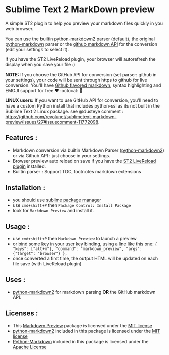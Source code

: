 Sublime Text 2 MarkDown preview
===============================

A simple ST2 plugin to help you preview your markdown files quickly in you web browser.

You can use the builtin [python-markdown2][0] parser (default), the original [python-markdown][1] parser or the [github markdown API][5] for the conversion (edit your settings to select it).

If you have the ST2 LiveReload plugin, your browser will autorefresh the display when you save your file :)

**NOTE:** If you choose the GitHub API for conversion (set parser: github in your settings), your code will be sent through https to github for live conversion. You'll have [Github flavored markdown][6], syntax highlighting and EMOJI support for free :heart: :octocat: :gift:

**LINUX users:** If you want to use GitHub API for conversion, you'll need to have a custom Python install that includes python-ssl as its not built in the Sublime Text 2 Linux package. see @dusteye comment : https://github.com/revolunet/sublimetext-markdown-preview/issues/27#issuecomment-11772098.

## Features :

 - Markdown conversion via builtin Markdown Parser ([python-markdown2][0]) or via Github API : just choose in your settings.
 - Browser preview auto reload on save if you have the [ST2 LiveReload plugin][7] installed.
 - Builtin parser : Support TOC, footnotes markdown extensions

## Installation :

 - you should use [sublime package manager][3]
 - use `cmd+shift+P` then `Package Control: Install Package`
 - look for `Markdown Preview` and install it.

## Usage :

 - use `cmd+shift+P` then `Markdown Preview` to launch a preview
 - or bind some key in your user key binding, using a line like this one:
   `{ "keys": ["alt+m"], "command": "markdown_preview", "args": {"target": "browser"} },`
 - once converted a first time, the output HTML will be updated on each file save (with LiveReload plugin)

## Uses :

 - [python-markdown2][0] for markdown parsing **OR** the GitHub markdown API.


## Licenses :

 - This [Markdown Preview][2] package is licensed under the [MIT license][4]
 - [python-markdown2][2] included in this package is licensed under the [MIT license][8]
 - [Python-Markdown][1] included in this package is licensed under the [Apache License][9]

 
 [0]: https://github.com/trentm/python-markdown2
 [1]: https://github.com/waylan/Python-Markdown
 [2]: https://github.com/revolunet/sublimetext-markdown-preview
 [3]: http://wbond.net/sublime_packages/package_control
 [4]: http://revolunet.mit-license.org
 [5]: http://developer.github.com/v3/markdown
 [6]: http://github.github.com/github-flavored-markdown/
 [7]: https://github.com/dz0ny/LiveReload-sublimetext2
 [8]: https://github.com/trentm/python-markdown2/blob/master/LICENSE.txt
 [9]: https://github.com/waylan/Python-Markdown/blob/master/LICENSE.md
